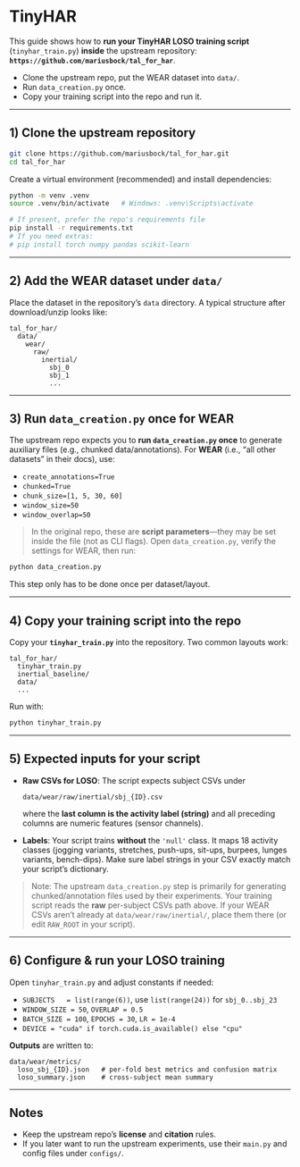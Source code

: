 # TinyHAR

This guide shows how to **run your TinyHAR LOSO training script** (`tinyhar_train.py`) **inside** the upstream repository: **`https://github.com/mariusbock/tal_for_har`**.

- Clone the upstream repo, put the WEAR dataset into `data/`.
- Run `data_creation.py` once.
- Copy your training script into the repo and run it.

---

## 1) Clone the upstream repository

```bash
git clone https://github.com/mariusbock/tal_for_har.git
cd tal_for_har
```

Create a virtual environment (recommended) and install dependencies:

```bash
python -m venv .venv
source .venv/bin/activate   # Windows: .venv\Scripts\activate

# If present, prefer the repo's requirements file
pip install -r requirements.txt
# If you need extras:
# pip install torch numpy pandas scikit-learn
```

---

## 2) Add the WEAR dataset under `data/`

Place the dataset in the repository’s `data` directory. A typical structure after download/unzip looks like:

```
tal_for_har/
  data/
    wear/
      raw/
        inertial/
          sbj_0
          sbj_1
          ... 
```

---

## 3) Run `data_creation.py` once for WEAR

The upstream repo expects you to **run `data_creation.py` once** to generate auxiliary files (e.g., chunked data/annotations). For **WEAR** (i.e., “all other datasets” in their docs), use:

- `create_annotations=True`
- `chunked=True`
- `chunk_size=[1, 5, 30, 60]`
- `window_size=50`
- `window_overlap=50`

> In the original repo, these are **script parameters**—they may be set inside the file (not as CLI flags). Open `data_creation.py`, verify the settings for WEAR, then run:

```bash
python data_creation.py
```

This step only has to be done once per dataset/layout.

---

## 4) Copy your training script into the repo

Copy your **`tinyhar_train.py`** into the repository. Two common layouts work:
```
tal_for_har/
  tinyhar_train.py
  inertial_baseline/
  data/
  ...
```
Run with:
```bash
python tinyhar_train.py
```

---

## 5) Expected inputs for your script

- **Raw CSVs for LOSO**: The script expects subject CSVs under
  ```
  data/wear/raw/inertial/sbj_{ID}.csv
  ```
  where the **last column is the activity label (string)** and all preceding columns are numeric features (sensor channels).

- **Labels**: Your script trains **without** the `'null'` class. It maps 18 activity classes (jogging variants, stretches, push-ups, sit-ups, burpees, lunges variants, bench-dips). Make sure label strings in your CSV exactly match your script’s dictionary.

> Note: The upstream `data_creation.py` step is primarily for generating chunked/annotation files used by their experiments. Your training script reads the **raw** per-subject CSVs path above. If your WEAR CSVs aren’t already at `data/wear/raw/inertial/`, place them there (or edit `RAW_ROOT` in your script).

---

## 6) Configure & run your LOSO training

Open `tinyhar_train.py` and adjust constants if needed:
- `SUBJECTS   = list(range(6))`, use `list(range(24))` for `sbj_0..sbj_23`
- `WINDOW_SIZE = 50`, `OVERLAP = 0.5`
- `BATCH_SIZE = 100`, `EPOCHS = 30`, `LR = 1e-4`
- `DEVICE = "cuda" if torch.cuda.is_available() else "cpu"`


**Outputs** are written to:
```
data/wear/metrics/
  loso_sbj_{ID}.json   # per-fold best metrics and confusion matrix
  loso_summary.json    # cross-subject mean summary
```


---

## Notes

- Keep the upstream repo’s **license** and **citation** rules.
- If you later want to run the upstream experiments, use their `main.py` and config files under `configs/`.
